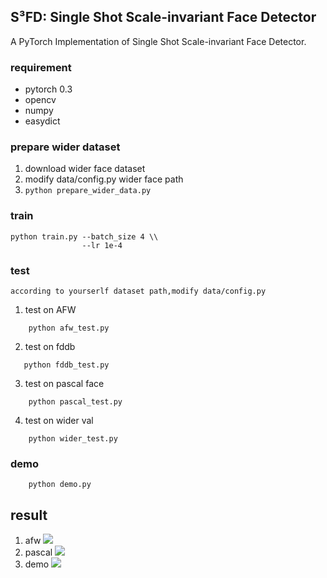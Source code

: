## S³FD: Single Shot Scale-invariant Face Detector ##
A PyTorch Implementation of Single Shot Scale-invariant Face Detector.

### requirement
* pytorch 0.3 
* opencv 
* numpy 
* easydict

### prepare wider dataset 
1. download wider face dataset 
2. modify data/config.py wider face path
3. ``` python prepare_wider_data.py ```

### train 
``` 
python train.py --batch_size 4 \\
				--lr 1e-4
``` 

### test 
	according to yourserlf dataset path,modify data/config.py 
1. test on AFW
```
	python afw_test.py
```

2. test on fddb 
```
   python fddb_test.py
```
3. test on pascal face 
``` 
	python pascal_test.py
```
4. test on wider val 
```
	python wider_test.py
```

### demo 
```
	python demo.py
```

## result
1. afw
![](https://github.com/yxlijun/S3FD.pytorch/blob/master/img/AFW.png)
2. pascal 
![](https://github.com/yxlijun/S3FD.pytorch/blob/master/img/pascal.png)
3. demo 
![](https://github.com/yxlijun/S3FD.pytorch/blob/master/tmp/test2.jpg)

